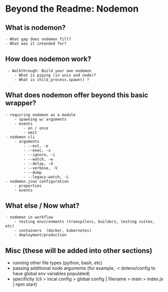 # Beyond the Readme: Nodemon

## What is nodemon?

    - What gap does nodemon fill?
    - What was it intended for?

## How does nodemon work?

     - Walkthrough: Build your own nodemon
        - What is piping (in unix and node)?
        - What is child_process.spawn() ?

## What does nodemon offer beyond this basic wrapper?

    - requiring nodemon as a module
        - spawning w/ arguments
        - events
            - on / once
            - emit
    - nodemon cli
        - arguments
            - --ext, -e
            - --exec, -x
            - --ignore, -i
            - --watch, -w
            - --delay, -d
            - --verbose, -V
            - --dump
            - --legacy-watch, -L
    - nodemon.json configuration
        - properties
        - events

## What else / Now what?

    - nodemon in workflow
        - testing environments (transpilers, builders, testing suites, etc)
        - containers  (docker, kubernetes)
        - deployment/production

## Misc (these will be added into other sections)
- running other file types (python, bash, etc)
- passing additional node arguments (for example, -r dotenv/config to have global env variables populated)
- specificity (cli > local config > global config | filename > main > index.js | npm start)